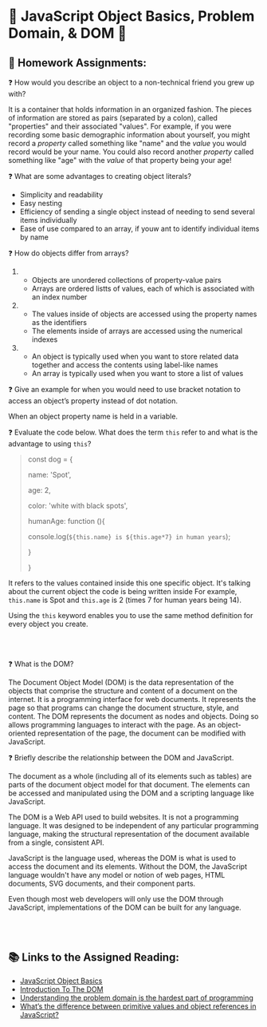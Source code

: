 # 🦚 JavaScript Object Basics, Problem Domain, & DOM 🦚

## 📝 Homework Assignments:

❓ How would you describe an object to a non-technical friend you grew up with?

It is a container that holds information in an organized fashion.  The pieces of information are stored as pairs (separated by a colon), called "properties" and their associated "values".  For example, if you were recording some basic demographic information about yourself, you might record a _property_ called something like "name" and the _value_ you would record would be your name.  You could also record another _property_ called something like "age" with the _value_ of that property being your age!

❓ What are some advantages to creating object literals?

* Simplicity and readability
* Easy nesting
* Efficiency of sending a single object instead of needing to send several items individually
* Ease of use compared to an array, if youw ant to identify individual items by name

❓ How do objects differ from arrays?

1.
   * Objects are unordered collections of property-value pairs
   * Arrays are ordered listts of values, each of which is associated with an index number

2.    * The values inside of objects are accessed using the property names as the identifiers
      * The elements inside of arrays are accessed using the numerical indexes

3.    * An object is typically used when you want to store related data together and access the contents using label-like names
      * An array is typically used when you want to store a list of values

❓ Give an example for when you would need to use bracket notation to access an object’s property instead of dot notation.

When an object property name is held in a variable.

❓ Evaluate the code below. What does the term `this` refer to and what is the advantage to using `this`?
>const dog = {
>
>name: 'Spot',
>
>age: 2,
>
>color: 'white with black spots',
>
>humanAge: function (){
>
>console.log(`${this.name} is ${this.age*7} in human years`);
>
>}
>
>}

It refers to the values contained inside this one specific object. It's talking about the current object the code is being written inside For example, `this.name` is Spot and `this.age` is 2 (times 7 for human years being 14).

Using the `this` keyword enables you to use the same method definition for every object you create.

<br>

<br>

❓ What is the DOM?

The Document Object Model (DOM) is the data representation of the objects that comprise the structure and content of a document on the internet.  It is a programming interface for web documents.  It represents the page so that programs can change the document structure, style, and content.  The DOM represents the document as nodes and objects.  Doing so allows programming languages to interact with the page.  As an object-oriented representation of the page, the document can be modified with JavaScript.

❓ Briefly describe the relationship between the DOM and JavaScript.

The document as a whole (including all of its elements such as tables) are parts of the document object model for that document.  The elements can be accessed and manipulated using the DOM and a scripting language like JavaScript.

The DOM is a Web API used to build websites.  It is not a programming language.  It was designed to be independent of any particular programming language, making the structural representation of the document available from a single, consistent API.

JavaScript is the language used, whereas the DOM is what is used to access the document and its elements.  Without the DOM, the JavaScript language wouldn't have any model or notion of web pages, HTML documents, SVG documents, and their component parts.

Even though most web developers will only use the DOM through JavaScript, implementations of the DOM can be built for any language.

<br>

<br>

## 📚 Links to the Assigned Reading:

* [JavaScript Object Basics](https://developer.mozilla.org/en-US/docs/Learn/JavaScript/Objects/Basics)
* [Introduction To The DOM](https://developer.mozilla.org/en-US/docs/Web/API/Document_Object_Model/Introduction)
* [Understanding the problem domain is the hardest part of programming](https://simpleprogrammer.com/solving-problems-breaking-it-down/)
* [What’s the difference between primitive values and object references in JavaScript?](https://betterprogramming.pub/intermediate-javascript-whats-the-difference-between-primitive-values-and-object-references-e863d70677b)
